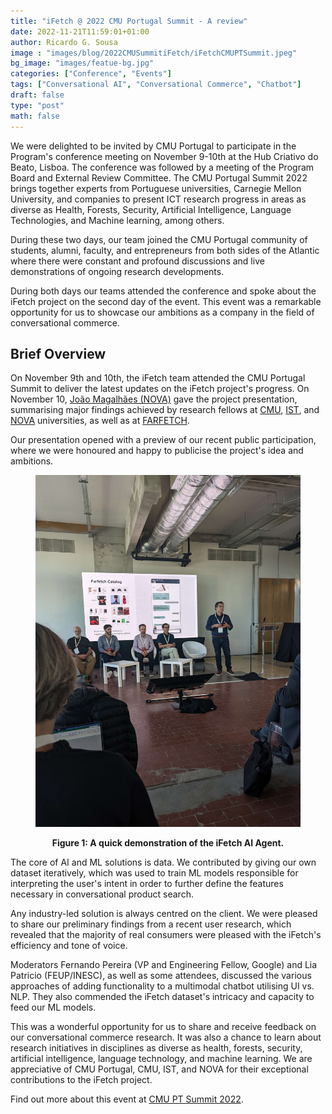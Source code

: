 ```yaml
---
title: "iFetch @ 2022 CMU Portugal Summit - A review"
date: 2022-11-21T11:59:01+01:00
author: Ricardo G. Sousa
image : "images/blog/2022CMUSummitiFetch/iFetchCMUPTSummit.jpeg"
bg_image: "images/featue-bg.jpg"
categories: ["Conference", "Events"]
tags: ["Conversational AI", "Conversational Commerce", "Chatbot"]
draft: false
type: "post"
math: false
---
```



We were delighted to be invited by CMU Portugal to participate in the Program's conference meeting on November 9-10th at the Hub Criativo do Beato, Lisboa. The conference was followed by a meeting of the Program Board and External Review Committee. The CMU Portugal Summit 2022 brings together experts from Portuguese universities, Carnegie Mellon University, and companies to present ICT research progress in areas as diverse as Health, Forests, Security, Artificial Intelligence, Language Technologies, and Machine learning, among others. 

During these two days, our team joined the CMU Portugal community of students, alumni, faculty, and entrepreneurs from both sides of the Atlantic where there were constant and profound discussions and live demonstrations of ongoing research developments. 

During both days our teams attended the conference and spoke about the iFetch project on the second day of the event. This event was a remarkable opportunity for us to showcase our ambitions as a company in the field of conversational commerce. 


## Brief Overview
On November 9th and 10th, the iFetch team attended the CMU Portugal Summit to deliver the latest updates on the iFetch project's progress. On November 10, [João Magalhães (NOVA)](https://nova-lincs.di.fct.unl.pt/people/joao-magalhaes#resume) gave the project presentation, summarising major findings achieved by research fellows at [CMU](https://cmu.edu/), [IST](https://tecnico.ulisboa.pt/en/), and [NOVA](https://www.unl.pt) universities, as well as at [FARFETCH](https://www.farfetch.com/).

Our presentation opened with a preview of our recent public participation, where we were honoured and happy to publicise the project's idea and ambitions.

<figure>
<p align="center">
<img src="/images/blog/2022CMUSummitiFetch/ifetchCMUPTSummit2.jpg"  alt="iFetch Demonstrator" width="650"/>
</p>
<figcaption align = "center"><b>Figure 1: A quick demonstration of the iFetch AI Agent.</b></figcaption>
</figure>


The core of AI and ML solutions is data. We contributed by giving our own dataset iteratively, which was used to train ML models responsible for interpreting the user's intent in order to further define the features necessary in conversational product search.

Any industry-led solution is always centred on the client. We were pleased to share our preliminary findings from a recent user research, which revealed that the majority of real consumers were pleased with the iFetch's efficiency and tone of voice.

Moderators Fernando Pereira (VP and Engineering Fellow, Google) and Lia Patricio (FEUP/INESC), as well as some attendees, discussed the various approaches of adding functionality to a multimodal chatbot utilising UI vs. NLP. They also commended the iFetch dataset's intricacy and capacity to feed our ML models.


This was a wonderful opportunity for us to share and receive feedback on our conversational commerce research. It was also a chance to learn about research initiatives in disciplines as diverse as health, forests, security, artificial intelligence, language technology, and machine learning. We are appreciative of CMU Portugal, CMU, IST, and NOVA for their exceptional contributions to the iFetch project.

Find out more about this event at [CMU PT Summit 2022](http://summit2022.cmuportugal.org).


